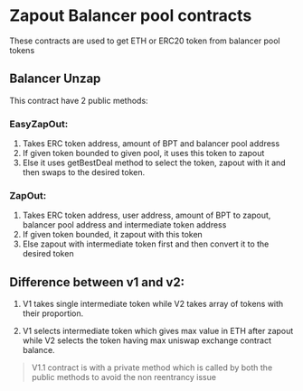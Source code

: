 # Zapout Balancer pool contracts

These contracts are used to get ETH or ERC20 token from balancer pool tokens

## Balancer Unzap

This contract have 2 public  methods:

### EasyZapOut:
1. Takes ERC token address, amount of BPT and balancer pool address
2. If given token bounded to given pool, it uses this token to zapout
3. Else it uses getBestDeal method to select the token, zapout with it and then swaps to the desired token.

### ZapOut:
1. Takes ERC token address, user address, amount of BPT to zapout,  balancer pool address and intermediate token address
2. If given token bounded, it zapout with this token
3. Else zapout with intermediate token first and then convert it to the desired token

## Difference between v1 and v2:

1. V1 takes single intermediate token while V2 takes array of tokens with their proportion.

2. V1 selects intermediate token which gives max value in ETH after zapout while V2 selects the token having max uniswap exchange contract balance. 

> V1.1 contract is with a private method which is called by both the public methods to avoid the non reentrancy issue 